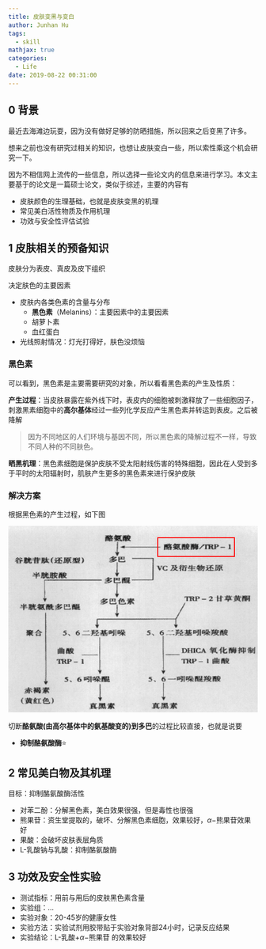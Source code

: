 ```yaml
---
title: 皮肤变黑与变白
author: Junhan Hu
tags: 
  - skill
mathjax: true
categories:
  - Life
date: 2019-08-22 00:31:00
---
```


## 0 背景

最近去海滩边玩耍，因为没有做好足够的防晒措施，所以回来之后变黑了许多。

想来之前也没有研究过相关的知识，也想让皮肤变白一些，所以索性乘这个机会研究一下。

因为不相信网上流传的一些信息，所以选择一些论文内的信息来进行学习。本文主要基于的论文是一篇硕士论文，类似于综述，主要的内容有

* 皮肤颜色的生理基础，也就是皮肤变黑的机理
* 常见美白活性物质及作用机理
* 功效与安全性评估试验

## 1 皮肤相关的预备知识

皮肤分为表皮、真皮及皮下组织

决定肤色的主要因素

* 皮肤内各类色素的含量与分布
  * **黑色素**（Melanins）：主要因素中的主要因素
  * 胡萝卜素
  * 血红蛋白
* 光线照射情况：灯光打得好，肤色没烦恼

### 黑色素

可以看到，黑色素是主要需要研究的对象，所以看看黑色素的产生及性质：

**产生过程**：当皮肤暴露在紫外线下时，表皮内的细胞被刺激释放了一些细胞因子，刺激黑素细胞中的**高尔基体**经过一些列化学反应产生黑色素并转运到表皮。之后被降解

> 因为不同地区的人们环境与基因不同，所以黑色素的降解过程不一样，导致不同人种的不同肤色。

**晒黑机理**：黑色素细胞是保护皮肤不受太阳射线伤害的特殊细胞，因此在人受到多于平时的太阳辐射时，肌肤产生更多的黑色素来进行保护皮肤

### 解决方案

根据黑色素的产生过程，如下图

![](https://raw.githubusercontent.com/hujunhan/cloudimage/master/img/melanins-mechanics.png)

切断**酪氨酸(由高尔基体中的氨基酸变的)到多巴**的过程比较直接，也就是说要

* **抑制酪氨酸酶**:star:

## 2 常见美白物及其机理

目标：抑制酪氨酸酶活性

* 对苯二酚：分解黑色素，美白效果很强，但是毒性也很强
* 熊果苷：资生堂提取的，破坏、分解黑色素细胞，效果较好，$\alpha-$熊果苷效果好
* 果酸：会破坏皮肤表层角质
* L-乳酸钠与乳酸：抑制酪氨酸酶

## 3 功效及安全性实验

* 测试指标：用前与用后的皮肤黑色素含量
* 实验组：…
* 实验对象：20-45岁的健康女性
* 实验方法：实验试剂用胶带贴于实验对象背部24小时，记录反应结果
* 实验结论：L-乳酸$+\alpha-$熊果苷 的效果较好
